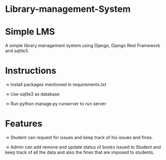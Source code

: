 # Library-management-System


# Simple LMS

A simple library management system using Django, Django Rest Framework and sqlite3. 

# Instructions

-> Install packages mentioned in requirements.txt

-> Use sqlite3 as database

-> Run python manage.py runserver to run server

# Features

-> Student can request for issues and keep track of his issues and fines.

-> Admin can add remove and update status of books issued to Student and keep track of all the data and also the fines that are imposed to students.

